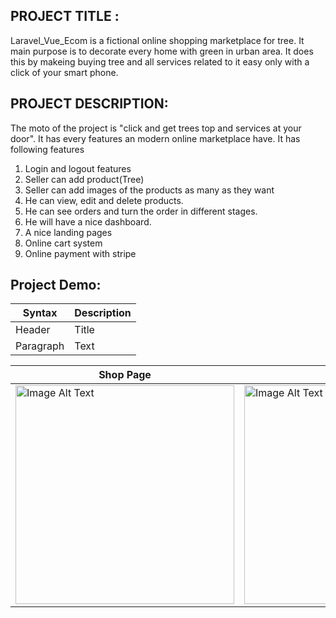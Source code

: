 ## PROJECT TITLE : 
Laravel_Vue_Ecom is a fictional online shopping marketplace for tree. It main purpose is to decorate every home with green in urban area. It does this by makeing buying tree and all services related to it easy only with a click of your smart phone.

## PROJECT DESCRIPTION:
The moto of the project is "click and get trees top and services at your door". It has every features an modern online marketplace have.
It has following features 
1. Login and logout features
2. Seller can add product(Tree)
3. Seller can add images of the products as many as they want
4. He can view, edit and delete products.
5. He can see orders and turn the order in different stages.
6. He will have a nice dashboard.
7. A nice landing pages 
8. Online cart system
9. Online payment with stripe

## Project Demo:
| Syntax | Description |
| ----------- | ----------- |
| Header | Title |
| Paragraph | Text |

| Shop Page | Cart Page |
| ----------- | ----------- |
| <img src="https://github.com/mamoonbgc036/Laravel_Vue_Ecom/blob/main/imageOne.png" alt="Image Alt Text" style="width: 350px; height: 350px; display: inline;"> | <img src="https://github.com/mamoonbgc036/Laravel_Vue_Ecom/blob/main/imageOne.png" alt="Image Alt Text" style="width: 350px; height: 350px; display: inline;"> |


